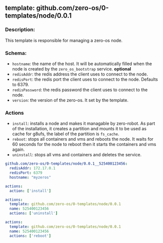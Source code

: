 ## template: github.com/zero-os/0-templates/node/0.0.1

### Description:
This template is responsible for managing a zero-os node.

### Schema:

- `hostname`: the name of the host. It will be automatically filled when the node is created by the `zero_os_bootstrap` service. **optional**
- `redisAddr`: the redis address the client uses to connect to the node.
- `redisPort`: the redis port the client uses to connect to the node. Defaults to 6379.
- `redisPassword`: the redis password the client uses to connect to the node.
- `version`: the version of the zero-os. It set by the template.


### Actions
- `install`: installs a node and makes it managable by zero-robot. As part of the installation, it creates a partition and mounts it to be used as cache for g8ufs, the label of the partition is `fs_cache`.
- `reboot`: stops all containers and vms and reboots the node. 
It waits for 60 seconds for the node to reboot then it starts the containers and vms again.
- `uninstall`: stops all vms and containers and deletes the service.


```yaml
github.com/zero-os/0-templates/node/0.0.1__525400123456:
  redisAddr: 172.17.0.1
  redisPort: 6379
  hostname: "myzeros"

actions:
  action: ['install']
```


```yaml
actions:
  template: github.com/zero-os/0-templates/node/0.0.1
  name: 525400123456
  actions: ['uninstall']
```

```yaml
actions:
  template: github.com/zero-os/0-templates/node/0.0.1
  name: 525400123456
  actions: ['reboot']
```
